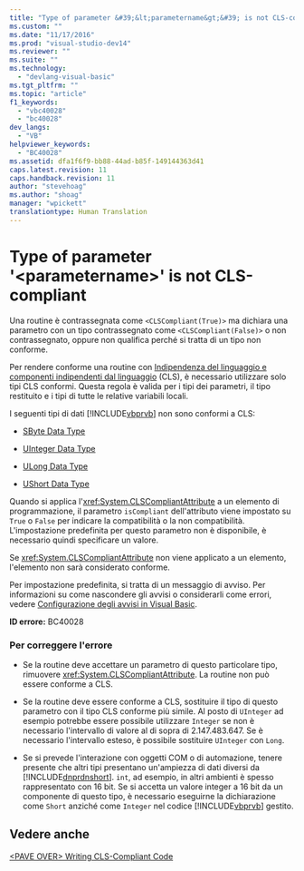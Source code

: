 ```yaml
---
title: "Type of parameter &#39;&lt;parametername&gt;&#39; is not CLS-compliant | Microsoft Docs"
ms.custom: ""
ms.date: "11/17/2016"
ms.prod: "visual-studio-dev14"
ms.reviewer: ""
ms.suite: ""
ms.technology: 
  - "devlang-visual-basic"
ms.tgt_pltfrm: ""
ms.topic: "article"
f1_keywords: 
  - "vbc40028"
  - "bc40028"
dev_langs: 
  - "VB"
helpviewer_keywords: 
  - "BC40028"
ms.assetid: dfa1f6f9-bb88-44ad-b85f-149144363d41
caps.latest.revision: 11
caps.handback.revision: 11
author: "stevehoag"
ms.author: "shoag"
manager: "wpickett"
translationtype: Human Translation
---
```

# Type of parameter &#39;&lt;parametername&gt;&#39; is not CLS-compliant
Una routine è contrassegnata come `<CLSCompliant(True)>` ma dichiara una parametro con un tipo contrassegnato come `<CLSCompliant(False)>` o non contrassegnato, oppure non qualifica perché si tratta di un tipo non conforme.  
  
 Per rendere conforme una routine con [Indipendenza del linguaggio e componenti indipendenti dal linguaggio](../Topic/Language%20Independence%20and%20Language-Independent%20Components.md) \(CLS\), è necessario utilizzare solo tipi CLS conformi.  Questa regola è valida per i tipi dei parametri, il tipo restituito e i tipi di tutte le relative variabili locali.  
  
 I seguenti tipi di dati [!INCLUDE[vbprvb](../../../csharp/programming-guide/concepts/linq/includes/vbprvb_md.md)] non sono conformi a CLS:  
  
-   [SByte Data Type](../../../visual-basic/language-reference/data-types/sbyte-data-type.md)  
  
-   [UInteger Data Type](../../../visual-basic/language-reference/data-types/uinteger-data-type.md)  
  
-   [ULong Data Type](../../../visual-basic/language-reference/data-types/ulong-data-type.md)  
  
-   [UShort Data Type](../../../visual-basic/language-reference/data-types/ushort-data-type.md)  
  
 Quando si applica l'<xref:System.CLSCompliantAttribute> a un elemento di programmazione, il parametro `isCompliant` dell'attributo viene impostato su `True` o `False` per indicare la compatibilità o la non compatibilità.  L'impostazione predefinita per questo parametro non è disponibile, è necessario quindi specificare un valore.  
  
 Se <xref:System.CLSCompliantAttribute> non viene applicato a un elemento, l'elemento non sarà considerato conforme.  
  
 Per impostazione predefinita, si tratta di un messaggio di avviso.  Per informazioni su come nascondere gli avvisi o considerarli come errori, vedere [Configurazione degli avvisi in Visual Basic](/visual-studio/ide/configuring-warnings-in-visual-basic).  
  
 **ID errore:** BC40028  
  
### Per correggere l'errore  
  
-   Se la routine deve accettare un parametro di questo particolare tipo, rimuovere <xref:System.CLSCompliantAttribute>.  La routine non può essere conforme a CLS.  
  
-   Se la routine deve essere conforme a CLS, sostituire il tipo di questo parametro con il tipo CLS conforme più simile.  Al posto di `UInteger` ad esempio potrebbe essere possibile utilizzare `Integer` se non è necessario l'intervallo di valore al di sopra di 2.147.483.647.  Se è necessario l'intervallo esteso, è possibile sostituire `UInteger` con `Long`.  
  
-   Se si prevede l'interazione con oggetti COM o di automazione, tenere presente che altri tipi presentano un'ampiezza di dati diversi da [!INCLUDE[dnprdnshort](../../../csharp/getting-started/includes/dnprdnshort_md.md)].  `int`, ad esempio, in altri ambienti è spesso rappresentato con 16 bit.  Se si accetta un valore integer a 16 bit da un componente di questo tipo, è necessario eseguirne la dichiarazione come `Short` anziché come `Integer` nel codice [!INCLUDE[vbprvb](../../../csharp/programming-guide/concepts/linq/includes/vbprvb_md.md)] gestito.  
  
## Vedere anche  
 [\<PAVE OVER\> Writing CLS\-Compliant Code](http://msdn.microsoft.com/it-it/4c705105-69a2-4e5e-b24e-0633bc32c7f3)